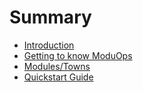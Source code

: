 # Summary

* [Introduction](README.md)
* [Getting to know ModuOps](chapter1.md)
* [Modules/Towns](modulestowns.md)
* [Quickstart Guide](quickstart_guide.md)

